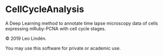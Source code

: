 # CellCycleAnalysis
A Deep Learning method to annotate time lapse microscopy data of cells expressing mRuby-PCNA with cell cycle stages.

© 2019 Leo Lindén. 

You may use this software for private or academic use.  
